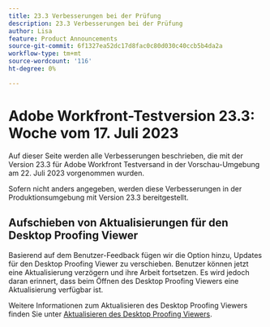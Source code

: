 ```yaml
---
title: 23.3 Verbesserungen bei der Prüfung
description: 23.3 Verbesserungen bei der Prüfung
author: Lisa
feature: Product Announcements
source-git-commit: 6f1327ea52dc17d8fac0c80d030c40ccb5b4da2a
workflow-type: tm+mt
source-wordcount: '116'
ht-degree: 0%

---
```


# Adobe Workfront-Testversion 23.3: Woche vom 17. Juli 2023

Auf dieser Seite werden alle Verbesserungen beschrieben, die mit der Version 23.3 für Adobe Workfront Testversand in der Vorschau-Umgebung am 22. Juli 2023 vorgenommen wurden.

Sofern nicht anders angegeben, werden diese Verbesserungen in der Produktionsumgebung mit Version 23.3 bereitgestellt.

## Aufschieben von Aktualisierungen für den Desktop Proofing Viewer

Basierend auf dem Benutzer-Feedback fügen wir die Option hinzu, Updates für den Desktop Proofing Viewer zu verschieben. Benutzer können jetzt eine Aktualisierung verzögern und ihre Arbeit fortsetzen. Es wird jedoch daran erinnert, dass beim Öffnen des Desktop Proofing Viewers eine Aktualisierung verfügbar ist.

Weitere Informationen zum Aktualisieren des Desktop Proofing Viewers finden Sie unter [Aktualisieren des Desktop Proofing Viewers](/help/quicksilver/review-and-approve-work/proofing/use-the-desktop-proofing-viewer/update-the-desktop-proofing-viewer.md).

